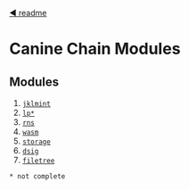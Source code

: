 <!--
order: 0
title: Canine Chain Overview
parent:
  title: "x"
-->
[◀ readme](/README.md)

# Canine Chain Modules

## Modules
1. [`jklmint`](jklmint/README.md)
2. [`lp*`](lp/README.md)
3. [`rns`](rns/README.md)
4. [`wasm`](wasm/README.md)
5. [`storage`](storage/README.md)
6. [`dsig`](dsig/README.md)
7. [`filetree`](filetree/README.md)



`* not complete`





